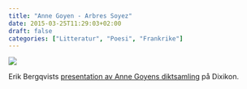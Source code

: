 ```yaml
---
title: "Anne Goyen - Arbres Soyez"
date: 2015-03-25T11:29:03+02:00
draft: false
categories: ["Litteratur", "Poesi", "Frankrike"]
---
```


![](/images/arbres-soyez.png)

Erik Bergqvists [presentation av Anne Goyens diktsamling](https://archive.fo/SHFBE) på Dixikon.
